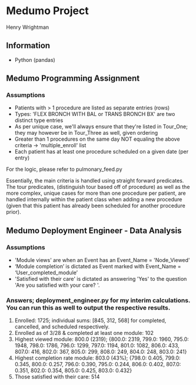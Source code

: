 # Medumo Project
Henry Wrightman 


## Information
- Python (pandas)

## Medumo Programming Assignment
### Assumptions
- Patients with > 1 procedure are listed as separate entries (rows)
- Types: 'FLEX BRONCH WITH BAL or TRANS BRONCH BX' are two distinct type entries
- As per unique case, we'll always ensure that they're listed in Tour_One; they may however be in Tour_Three as well, given ordering
- Greater than 1 procedures on the same day NOT equaling the above criteria -> 'multiple_enroll' list
- Each patient has at least one procedure scheduled on a given date (per entry)

For the logic, please refer to pulmonary_feed.py

Essentially, the main criteria is handled using straight forward predicates. The tour predicates, (distinguish tour based off of procedure) as well as the more complex, unique cases for more than one procedure per patient, are handled internally within the patient class when adding a new procedure (given that this patient has already been scheduled for another procedure prior). 

## Medumo Deployment Engineer - Data Analysis
### Assumptions
- 'Module views' are when an Event has an Event_Name = 'Node_Viewed'
- ‘Module completion’ is dictated as Event marked with Event_Name = ‘User_completed_module’
- 'Satisfied with their care' is dictated as answering 'Yes' to the question 'Are you satisfied with your care? '. 

### Answers; deployment_engineer.py for my interim calculations. You can run this as well to output the respective results.
1) Enrolled: 1725; individual sums: [845, 312, 568] for completed, cancelled, and scheduled respectively.
2) Enrolled as of 3/28 & completed at least one module: 102
3) Highest viewed module: 800.0 (2319); {800.0: 2319, 799.0: 1960, 795.0: 1948, 798.0: 1786, 796.0: 1299, 797.0: 1194, 801.0: 1082, 806.0: 433, 807.0: 416, 802.0: 367, 805.0: 299, 808.0: 249, 804.0: 248, 803.0: 241}
4) Highest completion rate module: 803.0 (43%); {798.0: 0.405, 799.0: 0.345, 800.0: 0.257, 796.0: 0.390, 795.0: 0.244, 806.0: 0.402, 807.0: 0.351, 802.0: 0.354, 805.0: 0.425, 803.0: 0.432} 
5) Those satisfied with their care: 514

